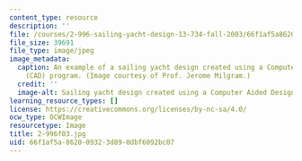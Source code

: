 ```yaml
---
content_type: resource
description: ''
file: /courses/2-996-sailing-yacht-design-13-734-fall-2003/66f1af5a862009323d890dbf6092bc07_2-996f03.jpg
file_size: 39691
file_type: image/jpeg
image_metadata:
  caption: An example of a sailing yacht design created using a Computer Aided Design
    (CAD) program. (Image courtesy of Prof. Jerome Milgram.)
  credit: ''
  image-alt: Sailing yacht design created using a Computer Aided Design (CAD) program.
learning_resource_types: []
license: https://creativecommons.org/licenses/by-nc-sa/4.0/
ocw_type: OCWImage
resourcetype: Image
title: 2-996f03.jpg
uid: 66f1af5a-8620-0932-3d89-0dbf6092bc07
---
```

